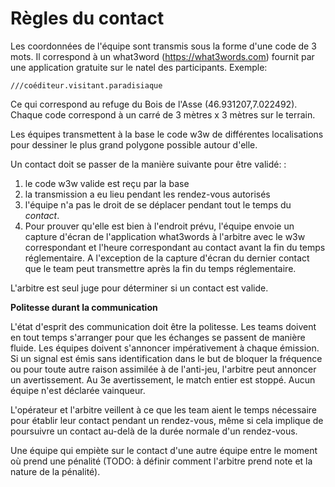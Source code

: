 # Règles du contact

Les coordonnées de l'équipe sont transmis sous la forme d'une code de 3 mots. Il correspond à un what3word (https://what3words.com) fournit par une application gratuite sur le natel des participants. Exemple:

    ///coéditeur.visitant.paradisiaque
Ce qui correspond au refuge du Bois de l'Asse (46.931207,7.022492). Chaque code correspond à un carré de 3 mètres x 3 mètres sur le terrain.

Les équipes transmettent à la base le code w3w de différentes localisations pour dessiner le plus grand polygone possible autour d'elle.

Un contact doit se passer de la manière suivante pour être validé: :
1) le code w3w valide est reçu par la base
2) la transmission a eu lieu pendant les rendez-vous autorisés
3) l'équipe n'a pas le droit de se déplacer pendant tout le temps du *contact*.
4) Pour prouver qu'elle est bien à l'endroit prévu, l'équipe envoie un capture d'écran de l'application what3words à l'arbitre avec le w3w correspondant et l'heure correspondant au contact avant la fin du temps réglementaire. A l'exception de la capture d'écran du dernier contact que le team peut transmettre après la fin du temps réglementaire.

L'arbitre est seul juge pour déterminer si un contact est valide.

**Politesse durant la communication**

L'état d'esprit des communication doit être la politesse. Les teams doivent en tout temps s'arranger pour que les échanges se passent de manière fluide. Les équipes doivent s'annoncer impérativement à chaque émission. Si un signal est émis sans identification dans le but de bloquer la fréquence ou pour toute autre raison assimilée à de l'anti-jeu, l'arbitre peut annoncer un avertissement. Au 3e avertissement, le match entier est stoppé. Aucun équipe n'est déclarée vainqueur.

L'opérateur et l'arbitre veillent à ce que les team aient le temps nécessaire pour établir leur contact pendant un rendez-vous, même si cela implique de poursuivre un contact au-delà de la durée normale d'un rendez-vous.

Une équipe qui empiète sur le contact d'une autre équipe entre le moment où prend une pénalité (TODO: à définir comment l'arbitre prend note et la nature de la pénalité).